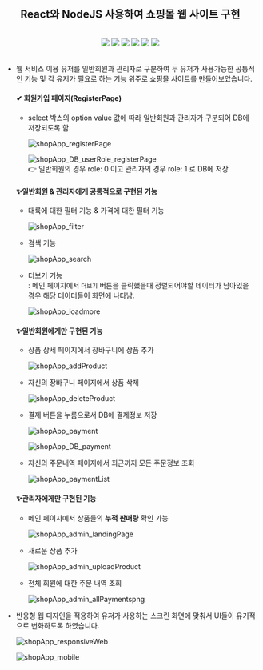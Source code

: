 <div align=center>
  <h2> React와 NodeJS 사용하여 쇼핑몰 웹 사이트 구현</h2><br/>
  <img src="https://img.shields.io/badge/React-61DAFB?style=for-the-badge&logo=react&logoColor=white">
  <img src="https://img.shields.io/badge/Tailwind CSS-06B6D4?style=for-the-badge&logo=Tailwind CSS&logoColor=white">
  <img src="https://img.shields.io/badge/Vite-646CFF?style=for-the-badge&logo=Vite&logoColor=white">
  <img src="https://img.shields.io/badge/Redux-764ABC?style=for-the-badge&logo=Redux&logoColor=white">
  <img src="https://img.shields.io/badge/Node.js-339933?style=for-the-badge&logo=node.js&logoColor=white">
  <img src="https://img.shields.io/badge/MongoDB-47A248?style=for-the-badge&logo=mongodb&logoColor=white">
</div><br/>

- 웹 서비스 이용 유저를 일반회원과 관리자로 구분하여 두 유저가 사용가능한 공통적인 기능 및 각 유저가 필요로 하는 기능 위주로 쇼핑몰 사이트를 만들어보았습니다.

   #### ✔ 회원가입 페이지(RegisterPage)   
   - select 박스의 option value 값에 따라 일반회원과 관리자가 구분되어 DB에 저장되도록 함.  
 
     ![shopApp_registerPage](https://github.com/jaeyooon/jaeyooon/assets/111714371/5b069ec9-a14a-4814-9b87-9ab64658c11c)

     ![shopApp_DB_userRole_registerPage](https://github.com/jaeyooon/jaeyooon/assets/111714371/bbbc34ee-f0a8-44c3-830f-737c03b7e66a)  
     👉 일반회원의 경우 role: 0 이고 관리자의 경우 role: 1 로 DB에 저장
     
   #### ✨일반회원 & 관리자에게 공통적으로 구현된 기능     
   - 대륙에 대한 필터 기능 & 가격에 대한 필터 기능
 
     ![shopApp_filter](https://github.com/jaeyooon/jaeyooon/assets/111714371/a1f444bd-84cd-4afd-a714-05f2fbe0313c)
   - 검색 기능
 
     ![shopApp_search](https://github.com/jaeyooon/jaeyooon/assets/111714371/3917fb2c-f39a-40ea-bcaa-78fdadf3c0f4)
   - 더보기 기능   
  : 메인 페이지에서 `더보기` 버튼을 클릭했을때 정렬되어야할 데이터가 남아있을 경우 해당 데이터들이 화면에 나타남.

     ![shopApp_loadmore](https://github.com/jaeyooon/jaeyooon/assets/111714371/453b313c-4484-4ad2-beb1-93107d5d6c9f)
    
   #### ✨일반회원에게만 구현된 기능  
   - 상품 상세 페이지에서 장바구니에 상품 추가
 
     ![shopApp_addProduct](https://github.com/jaeyooon/jaeyooon/assets/111714371/4a01766f-8721-4aeb-9c53-09443df58d66)
   - 자신의 장바구니 페이지에서 상품 삭제
 
     ![shopApp_deleteProduct](https://github.com/jaeyooon/jaeyooon/assets/111714371/fa78fb37-d161-4b56-b49c-2a6afe54f12b)
   - 결제 버튼을 누름으로서 DB에 결제정보 저장

     ![shopApp_payment](https://github.com/jaeyooon/jaeyooon/assets/111714371/0a9e9721-6cc2-424f-8fd1-3dd2962b1381)

     ![shopApp_DB_payment](https://github.com/jaeyooon/jaeyooon/assets/111714371/005e1bd9-c4b6-4ae4-b93f-352580a163a8)
   - 자신의 주문내역 페이지에서 최근까지 모든 주문정보 조회
 
     ![shopApp_paymentList](https://github.com/jaeyooon/jaeyooon/assets/111714371/946358f9-af0e-46f6-aca0-da7fa0bdcef4)

    #### ✨관리자에게만 구현된 기능 
   - 메인 페이지에서 상품들의 **누적 판매량** 확인 가능
 
     ![shopApp_admin_landingPage](https://github.com/jaeyooon/jaeyooon/assets/111714371/1b6be3c1-12f7-4fe6-a8fd-7c86348d7a2c)  
   - 새로운 상품 추가
 
     ![shopApp_admin_uploadProduct](https://github.com/jaeyooon/jaeyooon/assets/111714371/a4be659f-fa57-4fa0-83b1-7a3ef027a52a)
   - 전체 회원에 대한 주문 내역 조회
 
     ![shopApp_admin_allPaymentspng](https://github.com/jaeyooon/jaeyooon/assets/111714371/6e70f5ac-d27f-406a-84ed-b1837d4f0c98)

- 반응형 웹 디자인을 적용하여 유저가 사용하는 스크린 화면에 맞춰서 UI들이 유기적으로 변화하도록 하였습니다.

  ![shopApp_responsiveWeb](https://github.com/jaeyooon/jaeyooon/assets/111714371/a713ea63-e263-4922-b990-4d5db97df652)

  ![shopApp_mobile](https://github.com/jaeyooon/jaeyooon/assets/111714371/c1811762-0990-4dde-a090-bf9577bf0220)
  

